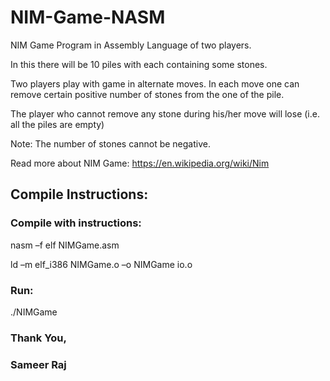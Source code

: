 # NIM-Game-NASM
NIM Game Program in Assembly Language of two players.

In this there will be 10 piles with each containing some stones.

Two players play with game in alternate moves. In each move one can remove certain positive number of stones from the one of the pile.

The player who cannot remove any stone during his/her move will lose (i.e. all the piles are empty)

Note: The number of stones cannot be negative.

Read more about NIM Game: https://en.wikipedia.org/wiki/Nim

## Compile Instructions:
### Compile with instructions:

nasm –f elf NIMGame.asm

ld –m elf_i386 NIMGame.o –o NIMGame io.o

### Run:

./NIMGame

### Thank You,
### Sameer Raj

